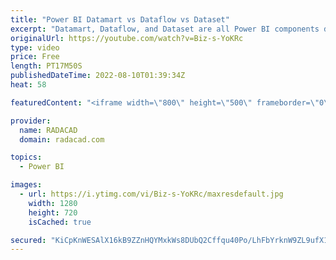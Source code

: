 ```yaml
---
title: "Power BI Datamart vs Dataflow vs Dataset"
excerpt: "Datamart, Dataflow, and Dataset are all Power BI components dealing with the data. I have presented about these a lot, and one of the questions I get is: What is the difference between Dataflow, Dataset, and Datamart? So I thought to explain it in a video and help everyone in that understanding. In this"
originalUrl: https://youtube.com/watch?v=Biz-s-YoKRc
type: video
price: Free
length: PT17M50S
publishedDateTime: 2022-08-10T01:39:34Z
heat: 58

featuredContent: "<iframe width=\"800\" height=\"500\" frameborder=\"0\" src=\"https://www.youtube.com/embed/Biz-s-YoKRc\" allow=\"accelerometer; autoplay; encrypted-media; gyroscope; picture-in-picture\" allowfullscreen></iframe>"

provider:
  name: RADACAD
  domain: radacad.com

topics:
  - Power BI

images:
  - url: https://i.ytimg.com/vi/Biz-s-YoKRc/maxresdefault.jpg
    width: 1280
    height: 720
    isCached: true

secured: "KiCpKnWESAlX16kB9ZZnHQYMxkWs8DUbQ2Cffqu40Po/LhFbYrknW9ZL9ufX1Fhc/DIA4QnqWkdojmDzejQabW+RxTqcrTUAjORmx5muzKEqgjTX19zYI7jityIWX8o7+ubjTYEmT3Faqt+EJEDWUQLpSETf0KPkzuLque3tZt3P80VipMHZOz5Uc8ydmtJBM5+ZuNPCInN/az/cjC6iQIEpOGU9S1ivbOtdmRxtZyQeqmKaXyLb3rig3tlbF2/wz2vVhPTnQmvoDvO8sv28Wrthz/3zMt4AZ9nJNt315vJJYWhDsyc4+CYPbdNwrnbGlVeIKQo33f91PmaTVs+uDK79Wp6tjXw0n4+yic9/QXbyGwd56kMPHIdeZk8N8WcTIthODvlJwp8nvTd/Ma5+LHkJD+SlgxWocVdr6JvDZnM=;/oDsYWMwOr5bksbZHm41IA=="
---
```


